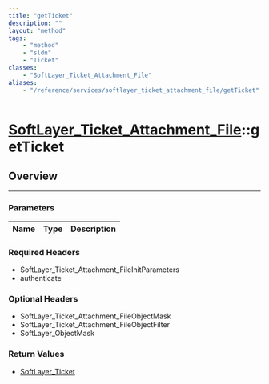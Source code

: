 ```yaml
---
title: "getTicket"
description: ""
layout: "method"
tags:
    - "method"
    - "sldn"
    - "Ticket"
classes:
    - "SoftLayer_Ticket_Attachment_File"
aliases:
    - "/reference/services/softlayer_ticket_attachment_file/getTicket"
---
```

# [SoftLayer_Ticket_Attachment_File](/reference/services/SoftLayer_Ticket_Attachment_File)::getTicket





## Overview 


-----

### Parameters 
|Name | Type | Description |
| --- | --- | --- |


### Required Headers
* SoftLayer_Ticket_Attachment_FileInitParameters
* authenticate


### Optional Headers
* SoftLayer_Ticket_Attachment_FileObjectMask
* SoftLayer_Ticket_Attachment_FileObjectFilter
* SoftLayer_ObjectMask

### Return Values
* <a href='/reference/datatypes/SoftLayer_Ticket'>SoftLayer_Ticket </a>




